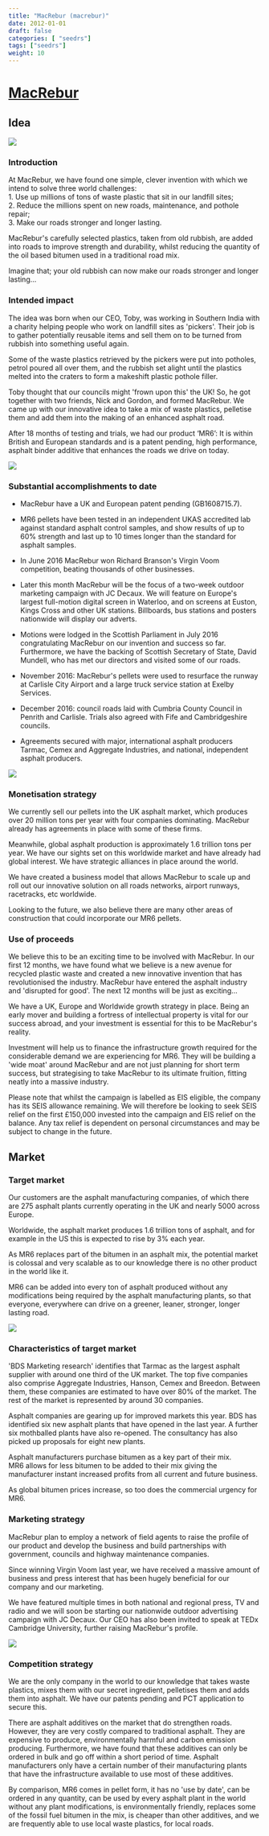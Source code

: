 ```yaml
---
title: "MacRebur (macrebur)"
date: 2012-01-01
draft: false
categories: [ "seedrs"]
tags: ["seedrs"]
weight: 10
---
```


# [MacRebur](https://www.seedrs.com/macrebur)

## Idea

![](/img/seedrs/uploads/startup/section_image/image/11092/8696yclt5bg3e5l25ah2pmboxc3w9iv/intro.jpg?rect=0%2C0%2C1746%2C879&w=600&fit=clip&s=dc6b3dfc3a437a5b7e330d48634746a1)

### Introduction

At MacRebur, we have found one simple, clever invention with which we intend to solve three world challenges: <br>1. Use up millions of tons of waste plastic that sit in our landfill sites; <br>2. Reduce the millions spent on new roads, maintenance, and pothole repair; <br>3. Make our roads stronger and longer lasting.

MacRebur's carefully selected plastics, taken from old rubbish, are added into roads to improve strength and durability, whilst reducing the quantity of the oil based bitumen used in a traditional road mix.

Imagine that; your old rubbish can now make our roads stronger and longer lasting…

### Intended impact

The idea was born when our CEO, Toby, was working in Southern India with a charity helping people who work on landfill sites as 'pickers'. Their job is to gather potentially reusable items and sell them on to be turned from rubbish into something useful again.

Some of the waste plastics retrieved by the pickers were put into potholes, petrol poured all over them, and the rubbish set alight until the plastics melted into the craters to form a makeshift plastic pothole filler.

Toby thought that our councils might 'frown upon this' the UK! So, he got together with two friends, Nick and Gordon, and formed MacRebur. We came up with our innovative idea to take a mix of waste plastics, pelletise them and add them into the making of an enhanced asphalt road.

After 18 months of testing and trials, we had our product ‘MR6’: It is within British and European standards and is a patent pending, high performance, asphalt binder additive that enhances the roads we drive on today.

![](/img/seedrs/uploads/startup/section_image/image/11094/b6u804d2qq9q2epec39wzol7oivarc4/intended_impact.jpg?rect=0%2C-1%2C3000%2C1687&w=600&fit=clip&s=2e17929dfd421bf7f43f357d1b83e740)

### Substantial accomplishments to date

* MacRebur have a UK and European patent pending (GB1608715.7).

* MR6 pellets have been tested in an independent UKAS accredited lab against standard asphalt control samples, and show results of up to 60% strength and last up to 10 times longer than the standard for asphalt samples.

* In June 2016 MacRebur won Richard Branson's Virgin Voom competition, beating thousands of other businesses.

* Later this month MacRebur will be the focus of a two-week outdoor marketing campaign with JC Decaux. We will feature on Europe's largest full-motion digital screen in Waterloo, and on screens at Euston, Kings Cross and other UK stations. Billboards, bus stations and posters nationwide will display our adverts.

* Motions were lodged in the Scottish Parliament in July 2016 congratulating MacRebur on our invention and success so far. Furthermore, we have the backing of Scottish Secretary of State, David Mundell, who has met our directors and visited some of our roads.

* November 2016: MacRebur's pellets were used to resurface the runway at Carlisle City Airport and a large truck service station at Exelby Services.

* December 2016: council roads laid with Cumbria County Council in Penrith and Carlisle. Trials also agreed with Fife and Cambridgeshire councils.

* Agreements secured with major, international asphalt producers Tarmac, Cemex and Aggregate Industries, and national, independent asphalt producers.

![](/img/seedrs/uploads/startup/section_image/image/11093/rbkys6tmdpe26f4nm7hbl1qtboiov3y/accomplishments.jpg?rect=0%2C0%2C1500%2C1000&w=600&fit=clip&s=7dceb2f5c40f2f56321e79fcd98f0242)

### Monetisation strategy

We currently sell our pellets into the UK asphalt market, which produces over 20 million tons per year with four companies dominating. MacRebur already has agreements in place with some of these firms.

Meanwhile, global asphalt production is approximately 1.6 trillion tons per year. We have our sights set on this worldwide market and have already had global interest. We have strategic alliances in place around the world.

We have created a business model that allows MacRebur to scale up and roll out our innovative solution on all roads networks, airport runways, racetracks, etc worldwide.

Looking to the future, we also believe there are many other areas of construction that could incorporate our MR6 pellets.

### Use of proceeds

We believe this to be an exciting time to be involved with MacRebur. In our first 12 months, we have found what we believe is a new avenue for recycled plastic waste and created a new innovative invention that has revolutionised the industry. MacRebur have entered the asphalt industry and 'disrupted for good'. The next 12 months will be just as exciting...

We have a UK, Europe and Worldwide growth strategy in place. Being an early mover and building a fortress of intellectual property is vital for our success abroad, and your investment is essential for this to be MacRebur's reality.

Investment will help us to finance the infrastructure growth required for the considerable demand we are experiencing for MR6. They will be building a 'wide moat' around MacRebur and are not just planning for short term success, but strategising to take MacRebur to its ultimate fruition, fitting neatly into a massive industry.

Please note that whilst the campaign is labelled as EIS eligible, the company has its SEIS allowance remaining. We will therefore be looking to seek SEIS relief on the first £150,000 invested into the campaign and EIS relief on the balance. Any tax relief is dependent on personal circumstances and may be subject to change in the future.

## Market

### Target market

Our customers are the asphalt manufacturing companies, of which there are 275 asphalt plants currently operating in the UK and nearly 5000 across Europe.

Worldwide, the asphalt market produces 1.6 trillion tons of asphalt, and for example in the US this is expected to rise by 3% each year.

As MR6 replaces part of the bitumen in an asphalt mix, the potential market is colossal and very scalable as to our knowledge there is no other product in the world like it.

MR6 can be added into every ton of asphalt produced without any modifications being required by the asphalt manufacturing plants, so that everyone, everywhere can drive on a greener, leaner, stronger, longer lasting road.

![](/img/seedrs/uploads/startup/section_image/image/11096/ahwbxt9r6q7ywvxkablfqizzeoo76q1/Target_market.jpg?rect=0%2C0%2C1500%2C1000&w=600&fit=clip&s=2035d76d3eaa9bbb9af2fc560ffed7e6)

### Characteristics of target market

'BDS Marketing research' identifies that Tarmac as the largest asphalt supplier with around one third of the UK market. The top five companies also comprise Aggregate Industries, Hanson, Cemex and Breedon. Between them, these companies are estimated to have over 80% of the market. The rest of the market is represented by around 30 companies.

Asphalt companies are gearing up for improved markets this year. BDS has identified six new asphalt plants that have opened in the last year. A further six mothballed plants have also re-opened. The consultancy has also picked up proposals for eight new plants.

Asphalt manufacturers purchase bitumen as a key part of their mix. <br>MR6 allows for less bitumen to be added to their mix giving the manufacturer instant increased profits from all current and future business.

As global bitumen prices increase, so too does the commercial urgency for MR6.

### Marketing strategy

MacRebur plan to employ a network of field agents to raise the profile of our product and develop the business and build partnerships with government, councils and highway maintenance companies.

Since winning Virgin Voom last year, we have received a massive amount of business and press interest that has been hugely beneficial for our company and our marketing.

We have featured multiple times in both national and regional press, TV and radio and we will soon be starting our nationwide outdoor advertising campaign with JC Decaux. Our CEO has also been invited to speak at TEDx Cambridge University, further raising MacRebur's profile.

![](/img/seedrs/uploads/startup/section_image/image/11095/fn6eo6m4zshmshlswe7u275mo8vnlg1/Marketing_strategy.jpg?rect=0%2C-1%2C3000%2C1687&w=600&fit=clip&s=c6d261be5a7e759ad8e14394c259e0ac)

### Competition strategy

We are the only company in the world to our knowledge that takes waste plastics, mixes them with our secret ingredient, pelletises them and adds them into asphalt. We have our patents pending and PCT application to secure this.

There are asphalt additives on the market that do strengthen roads. However, they are very costly compared to traditional asphalt. They are expensive to produce, environmentally harmful and carbon emission producing. Furthermore, we have found that these additives can only be ordered in bulk and go off within a short period of time. Asphalt manufacturers only have a certain number of their manufacturing plants that have the infrastructure available to use most of these additives.

By comparison, MR6 comes in pellet form, it has no 'use by date', can be ordered in any quantity, can be used by every asphalt plant in the world without any plant modifications, is environmentally friendly, replaces some of the fossil fuel bitumen in the mix, is cheaper than other additives, and we are frequently able to use local waste plastics, for local roads.

